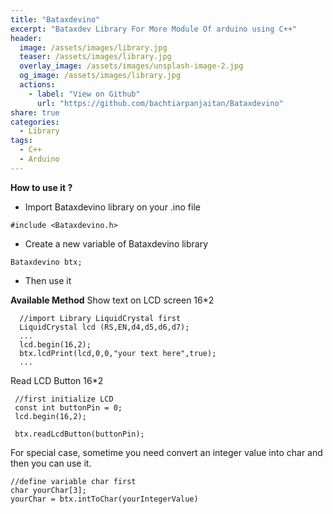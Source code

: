 ```yaml
---
title: "Bataxdevino"
excerpt: "Bataxdev Library For More Module Of arduino using C++"
header:
  image: /assets/images/library.jpg
  teaser: /assets/images/library.jpg
  overlay_image: /assets/images/unsplash-image-2.jpg
  og_image: /assets/images/library.jpg
  actions:
    - label: "View on Github"
      url: "https://github.com/bachtiarpanjaitan/Bataxdevino"
share: true
categories:
  - Library
tags:
  - C++
  - Arduino
---
```


**How to use it ?**
- Import Bataxdevino library on your .ino file 
```
#include <Bataxdevino.h>
```
- Create a new variable of Bataxdevino library

```
Bataxdevino btx;
```
- Then use it

**Available Method**
Show text on LCD screen 16*2
  
```
  //import Library LiquidCrystal first
  LiquidCrystal lcd (RS,EN,d4,d5,d6,d7);
  ...
  lcd.begin(16,2);
  btx.lcdPrint(lcd,0,0,"your text here",true);
  ...
```
Read LCD Button 16*2

```
 //first initialize LCD
 const int buttonPin = 0;
 lcd.begin(16,2);

 btx.readLcdButton(buttonPin);
```
For special case, sometime you need convert an integer value into char and then you can use it.

```
//define variable char first
char yourChar[3];
yourChar = btx.intToChar(yourIntegerValue)
```